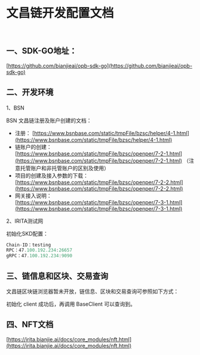 # <font size="6">文昌链开发配置文档</font>

<br>

## 一、SDK-GO地址：

[https://github.com/bianjieai/opb-sdk-go](https://github.com/bianjieai/opb-sdk-go)

## 二、开发环境

1、BSN

BSN 文昌链注册及账户创建的文档：

- 注册： [https://www.bsnbase.com/static/tmpFile/bzsc/helper/4-1.html](https://www.bsnbase.com/static/tmpFile/bzsc/helper/4-1.html)
- 链账户的创建： [https://www.bsnbase.com/static/tmpFile/bzsc/openper/7-2-1.html](https://www.bsnbase.com/static/tmpFile/bzsc/openper/7-2-1.html) （注意托管账户和非托管账户的区别及使用）
- 项目的创建及接入参数的下载： [https://www.bsnbase.com/static/tmpFile/bzsc/openper/7-2-2.html](https://www.bsnbase.com/static/tmpFile/bzsc/openper/7-2-2.html)
- 网关接入说明： [https://www.bsnbase.com/static/tmpFile/bzsc/openper/7-3-1.html](https://www.bsnbase.com/static/tmpFile/bzsc/openper/7-3-1.html)

2、IRITA测试网

初始化SKD配置：

```javascript
Chain-ID：testing
RPC：47.100.192.234:26657
gRPC：47.100.192.234:9090
```

## 三、链信息和区块、交易查询

文昌链区块链浏览器暂未开放，链信息、区块和交易查询可参照如下方式：

初始化 client 成功后，再调用 BaseClient 可以查询到。

## 四、NFT文档

[https://irita.bianjie.ai/docs/core_modules/nft.html](https://irita.bianjie.ai/docs/core_modules/nft.html)